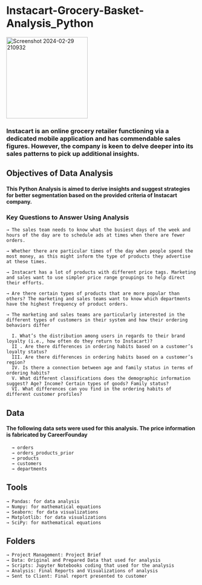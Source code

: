 # Instacart-Grocery-Basket-Analysis_Python
<img width="215" alt="Screenshot 2024-02-29 210932" src="https://github.com/ineshapallage/Instacart-Grocery-Basket-Analysis_Python-/assets/161631865/982db4b4-2d05-4475-99cb-7831096130ae">


### Instacart is an online grocery retailer functioning via a dedicated mobile application and has commendable sales figures. However, the company is keen to delve deeper into its sales patterns to pick up additional insights.


## Objectives of Data Analysis


####  This Python Analysis is aimed to derive insights and suggest strategies for better segmentation based on the provided criteria of Instacart company.


### Key Questions to Answer Using Analysis

    → The sales team needs to know what the busiest days of the week and hours of the day are to schedule ads at times when there are fewer orders.
    
    → Whether there are particular times of the day when people spend the most money, as this might inform the type of products they advertise at these times.
    
    → Instacart has a lot of products with different price tags. Marketing and sales want to use simpler price range groupings to help direct their efforts.
    
    → Are there certain types of products that are more popular than others? The marketing and sales teams want to know which departments have the highest frequency of product orders.
  
    → The marketing and sales teams are particularly interested in the different types of customers in their system and how their ordering behaviors differ

      I. What’s the distribution among users in regards to their brand loyalty (i.e., how often do they return to Instacart)?
      II . Are there differences in ordering habits based on a customer’s loyalty status?
      III. Are there differences in ordering habits based on a customer’s region?
      IV. Is there a connection between age and family status in terms of ordering habits?
      V. What different classifications does the demographic information suggest? Age? Income? Certain types of goods? Family status?
      VI. What differences can you find in the ordering habits of different customer profiles?


## Data

#### The following data sets were used for this analysis. The price information is fabricated by CareerFounday

      → orders
      → orders_products_prior
      → products
      → customers
      → departments


## Tools

    → Pandas: for data analysis
    → Numpy: for mathematical equations
    → Seaborn: for data visualizations
    → Matplotlib: for data visualizations
    → SciPy: for mathematical equations

## Folders

    → Project Management: Project Brief 
    → Data: Original and Prepared Data that used for analysis
    → Scripts: Jupyter Notebooks coding that used for the analysis
    → Analysis: Final Reports and Visualizations of analysis
    → Sent to Client: Final report presented to customer
